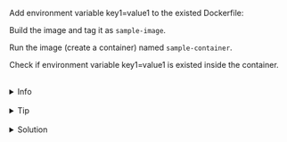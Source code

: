 
Add environment variable key1=value1 to the existed Dockerfile:

Build the image and tag it as `sample-image`.

Run the image (create a container) named `sample-container`.

Check if environment variable key1=value1 is existed inside the container.


<br>
<details><summary>Info</summary>
<br>

```plain
Dockerfile: List of commands from which an Image can be build

Image: Binary file which includes all data/requirements to be run as a Container

Container: Running instance of an Image
```

</details>

<br>
<details><summary>Tip</summary>
<br>

```plain
Use ENV key word.
Use -d (detached) flag when running the container.
```

</details>


<br>
<details><summary>Solution</summary>
<br>

<br>

Add next line to the `/root/Dockerfile`:

<br>

```plain
ENV key1=value1
```

<br>

Build the image:

<br>

```plain
docker build -t sample-image .

docker image ls
```{{exec}}

<br>

Run the image:

<br>

```plain
docker run -d --name sample-container sample-image
```{{exec}}

<br>

List environment variables inside the container:

<br>

```plain
docker exec sample-container env
```{{exec}}

</details>